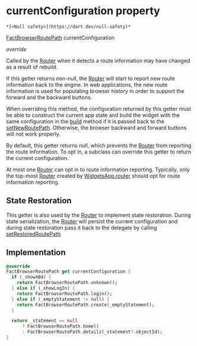 


# currentConfiguration property




    *[<Null safety>](https://dart.dev/null-safety)*




[FactBrowserRoutePath](../../navigation_fact_browser_routes/FactBrowserRoutePath-class.md) currentConfiguration
  
_override_



<p>Called by the <a href="https://api.flutter.dev/flutter/widgets/Router-class.html">Router</a> when it detects a route information may have
changed as a result of rebuild.</p>
<p>If this getter returns non-null, the <a href="https://api.flutter.dev/flutter/widgets/Router-class.html">Router</a> will start to report new
route information back to the engine. In web applications, the new
route information is used for populating browser history in order to
support the forward and the backward buttons.</p>
<p>When overriding this method, the configuration returned by this getter
must be able to construct the current app state and build the widget
with the same configuration in the <a href="../../navigation_fact_browser_router_delegate/FactBrowserRouterDelegate/build.md">build</a> method if it is passed back
to the <a href="../../navigation_fact_browser_router_delegate/FactBrowserRouterDelegate/setNewRoutePath.md">setNewRoutePath</a>. Otherwise, the browser backward and forward
buttons will not work properly.</p>
<p>By default, this getter returns null, which prevents the <a href="https://api.flutter.dev/flutter/widgets/Router-class.html">Router</a> from
reporting the route information. To opt in, a subclass can override this
getter to return the current configuration.</p>
<p>At most one <a href="https://api.flutter.dev/flutter/widgets/Router-class.html">Router</a> can opt in to route information reporting. Typically,
only the top-most <a href="https://api.flutter.dev/flutter/widgets/Router-class.html">Router</a> created by <a href="https://api.flutter.dev/flutter/widgets/WidgetsApp/WidgetsApp.router.html">WidgetsApp.router</a> should opt for
route information reporting.</p>
<h2 id="state-restoration">State Restoration</h2>
<p>This getter is also used by the <a href="https://api.flutter.dev/flutter/widgets/Router-class.html">Router</a> to implement state restoration.
During state serialization, the <a href="https://api.flutter.dev/flutter/widgets/Router-class.html">Router</a> will persist the current
configuration and during state restoration pass it back to the delegate
by calling <a href="https://api.flutter.dev/flutter/widgets/RouterDelegate/setRestoredRoutePath.html">setRestoredRoutePath</a>.</p>



## Implementation

```dart
@override
FactBrowserRoutePath get currentConfiguration {
  if (_show404) {
    return FactBrowserRoutePath.unknown();
  } else if (_showLogIn) {
    return FactBrowserRoutePath.login();
  } else if (_emptyStatement != null) {
    return FactBrowserRoutePath.create(_emptyStatement);
  }

  return _statement == null
      ? FactBrowserRoutePath.home()
      : FactBrowserRoutePath.details(_statement?.objectId);
}
```








